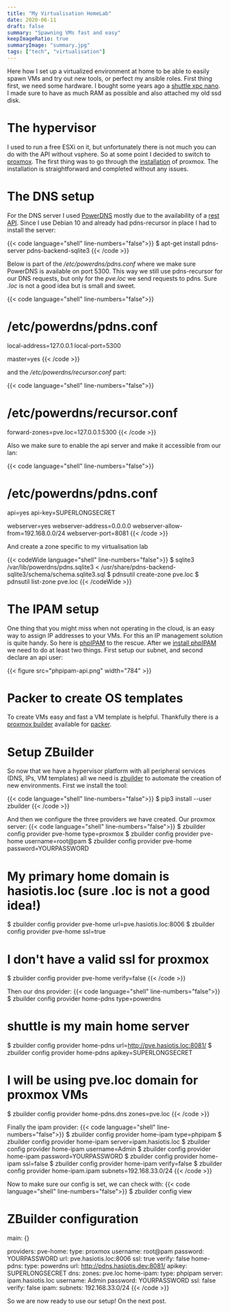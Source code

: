 ```yaml
---
title: "My Virtualisation HomeLab"
date: 2020-06-11
draft: false
summary: "Spawning VMs fast and easy"
keepImageRatio: true
summaryImage: "summary.jpg"
tags: ["tech", "virtualisation"]
---
```


Here how I set up a virtualized environment at home to be able to easily spawn VMs and try out new tools, or perfect my ansible roles. First thing
first, we need some hardware. I bought some years ago a [shuttle xpc nano](http://global.shuttle.com/products/productsDetail?productId=1941). I
made sure to have as much RAM as possible and also attached my old ssd disk.

# The hypervisor

I used to run a free ESXi on it, but unfortunately there is not much you can do with the API without vsphere. So at some point I decided to switch
to [proxmox](https://www.proxmox.com/en/). The first thing was to go through the [installation](https://pve.proxmox.com/wiki/Installation) of proxmox.
The installation is straightforward and completed without any issues.

# The DNS setup

For the DNS server I used [PowerDNS](https://www.powerdns.com/) mostly due to the availability of a [rest API](https://doc.powerdns.com/authoritative/http-api/index.html).
Since I use Debian 10 and already had pdns-recursor in place I had to install the server:

{{< code language="shell" line-numbers="false">}}
$ apt-get install pdns-server pdns-backend-sqlite3
{{< /code >}}

Below is part of the */etc/powerdns/pdns.conf* where we make sure PowerDNS is available on port 5300. This way we still use pdns-recursor for our DNS requests, but only for
the *pve.loc* we send requests to pdns. Sure *.loc* is not a good idea but is small and sweet.

{{< code language="shell" line-numbers="false">}}
# /etc/powerdns/pdns.conf
local-address=127.0.0.1
local-port=5300

master=yes
{{< /code >}}

and the */etc/powerdns/recursor.conf* part:

{{< code language="shell" line-numbers="false">}}
# /etc/powerdns/recursor.conf
forward-zones=pve.loc=127.0.0.1:5300
{{< /code >}}

Also we make sure to enable the api server and make it accessible from our lan:

{{< code language="shell" line-numbers="false">}}
# /etc/powerdns/pdns.conf
api=yes
api-key=SUPERLONGSECRET

webserver=yes
webserver-address=0.0.0.0
webserver-allow-from=192.168.0.0/24
webserver-port=8081
{{< /code >}}

And create a zone specific to my virtualisation lab

{{< codeWide language="shell" line-numbers="false">}}
$ sqlite3 /var/lib/powerdns/pdns.sqlite3 < /usr/share/pdns-backend-sqlite3/schema/schema.sqlite3.sql
$ pdnsutil create-zone pve.loc
$ pdnsutil list-zone pve.loc
{{< /codeWide >}}

# The IPAM setup

One thing that you might miss when not operating in the cloud, is an easy way to assign IP addresses to your VMs. For this an IP management solution is quite handy. So here
is [phpIPAM](https://phpipam.net/) to the rescue. After we [install phpIPAM](https://phpipam.net/documents/installation/) we need to do at least two things. First setup our
subnet, and second declare an api user:

{{< figure src="phpipam-api.png" width="784" >}}

# Packer to create OS templates

To create VMs easy and fast a VM template is helpful. Thankfully there is a [proxmox builder](https://www.packer.io/docs/builders/proxmox/) available for [packer](https://www.packer.io/).

# Setup ZBuilder

So now that we have a hypervisor platform with all peripheral services (DNS, IPs, VM templates) all we need is [zbuilder](https://zbuilder.readthedocs.io) to automate the creation of new environments. First we install the tool:

{{< code language="shell" line-numbers="false">}}
$ pip3 install --user zbuilder
{{< /code >}}

And then we configure the three providers we have created. Our proxmox server:
{{< code language="shell" line-numbers="false">}}
$ zbuilder config provider pve-home type=proxmox
$ zbuilder config provider pve-home username=root@pam
$ zbuilder config provider pve-home password=YOURPASSWORD
# My primary home domain is hasiotis.loc (sure .loc is not a good idea!)
$ zbuilder config provider pve-home url=pve.hasiotis.loc:8006
$ zbuilder config provider pve-home ssl=true
# I don't have a valid ssl for proxmox
$ zbuilder config provider pve-home verify=false
{{< /code >}}

Then our dns provider:
{{< code language="shell" line-numbers="false">}}
$ zbuilder config provider home-pdns type=powerdns
# shuttle is my main home server
$ zbuilder config provider home-pdns url=http://pve.hasiotis.loc:8081/
$ zbuilder config provider home-pdns apikey=SUPERLONGSECRET
# I will be using pve.loc domain for proxmox VMs
$ zbuilder config provider home-pdns.dns zones=pve.loc
{{< /code >}}

Finally the ipam provider:
{{< code language="shell" line-numbers="false">}}
$ zbuilder config provider home-ipam type=phpipam
$ zbuilder config provider home-ipam server=ipam.hasiotis.loc
$ zbuilder config provider home-ipam username=Admin
$ zbuilder config provider home-ipam password=YOURPASSWORD
$ zbuilder config provider home-ipam ssl=false
$ zbuilder config provider home-ipam verify=false
$ zbuilder config provider home-ipam.ipam subnets=192.168.33.0/24
{{< /code >}}

Now to make sure our config is set, we can check with:
{{< code language="shell" line-numbers="false">}}
$ zbuilder config view
# ZBuilder configuration
main: {}

providers:
  pve-home:
    type: proxmox
    username: root@pam
    password: YOURPASSWORD
    url: pve.hasiotis.loc:8006
    ssl: true
    verify: false
  home-pdns:
    type: powerdns
    url: http://pdns.hasiotis.dev:8081/
    apikey: SUPERLONGSECRET
    dns:
      zones: pve.loc
  home-ipam:
    type: phpipam
    server: ipam.hasiotis.loc
    username: Admin
    password: YOURPASSWORD
    ssl: false
    verify: false
    ipam:
      subnets: 192.168.33.0/24
{{< /code >}}

So we are now ready to use our setup! On the next post.
